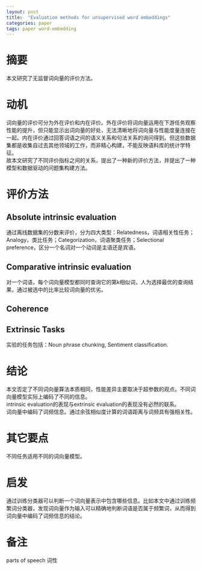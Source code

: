 ```yaml
---
layout: post
title:  "Evaluation methods for unsupervised word embeddings"
categories: paper
tags: paper word-embedding
---
```

# 摘要
本文研究了无监督词向量的评价方法。
# 动机
词向量的评价可分为外在评价和内在评价。外在评价将词向量运用在下游任务观察性能的提升，但只能显示出词向量的好处，无法清晰地将词向量与性能度量连接在一起。内在评价通过回答词语之间的语义关系和句法关系的询问得到。但这些数据集都是收集自过去其他领域的工作，而非精心构建，不能反映语料库的统计学特征。  
故本文研究了不同评价指标之间的关系，提出了一种新的评价方法，并提出了一种模型和数据驱动的问题集构建方法。
# 评价方法
## Absolute intrinsic evaluation
通过离线数据集的分数来评价，分为四大类型：Relatedness，词语相关性任务；Analogy，类比任务；Categorization，词语聚类任务；Selectional preference，区分一个名词对一个动词是主语还是宾语。
## Comparative intrinsic evaluation
对一个词语，每个词向量模型都同时查询它的第k相似词，人为选择最优的查询结果，通过被选中的比率比较词向量的优劣。
## Coherence
## Extrinsic Tasks
实验的任务包括：Noun phrase chunking, Sentiment classification.
# 结论
本文否定了不同词向量算法本质相同，性能差异主要取决于超参数的观点。不同词向量模型实际上编码了不同的信息。  
intrinsic evaluation的表现与extrinsic evaluation的表现没有必然的联系。  
词向量中编码了词频信息。通过余弦相似度计算的词语距离与词频具有强相关性。
# 其它要点
不同任务适用不同的词向量模型。  
# 启发
通过训练分类器可以判断一个词向量表示中包含哪些信息。比如本文中通过训练频繁词分类器，发现词向量作为输入可以精确地判断词语是否属于频繁词，从而得到词向量中编码了词频信息的结论。
# 备注
parts of speech 词性
